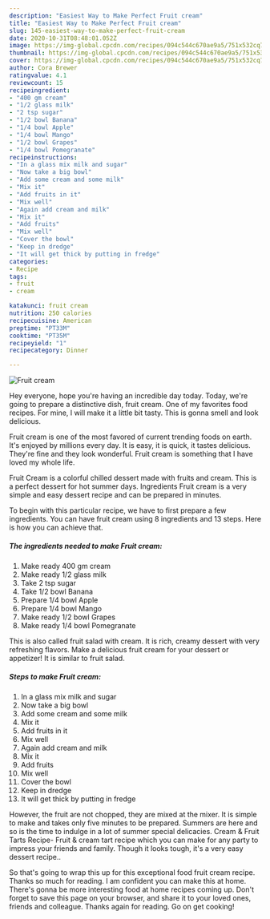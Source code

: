 ```yaml
---
description: "Easiest Way to Make Perfect Fruit cream"
title: "Easiest Way to Make Perfect Fruit cream"
slug: 145-easiest-way-to-make-perfect-fruit-cream
date: 2020-10-31T08:48:01.052Z
image: https://img-global.cpcdn.com/recipes/094c544c670ae9a5/751x532cq70/fruit-cream-recipe-main-photo.jpg
thumbnail: https://img-global.cpcdn.com/recipes/094c544c670ae9a5/751x532cq70/fruit-cream-recipe-main-photo.jpg
cover: https://img-global.cpcdn.com/recipes/094c544c670ae9a5/751x532cq70/fruit-cream-recipe-main-photo.jpg
author: Cora Brewer
ratingvalue: 4.1
reviewcount: 15
recipeingredient:
- "400 gm cream"
- "1/2 glass milk"
- "2 tsp sugar"
- "1/2 bowl Banana"
- "1/4 bowl Apple"
- "1/4 bowl Mango"
- "1/2 bowl Grapes"
- "1/4 bowl Pomegranate"
recipeinstructions:
- "In a glass mix milk and sugar"
- "Now take a big bowl"
- "Add some cream and some milk"
- "Mix it"
- "Add fruits in it"
- "Mix well"
- "Again add cream and milk"
- "Mix it"
- "Add fruits"
- "Mix well"
- "Cover the bowl"
- "Keep in dredge"
- "It will get thick by putting in fredge"
categories:
- Recipe
tags:
- fruit
- cream

katakunci: fruit cream 
nutrition: 250 calories
recipecuisine: American
preptime: "PT33M"
cooktime: "PT35M"
recipeyield: "1"
recipecategory: Dinner

---
```



![Fruit cream](https://img-global.cpcdn.com/recipes/094c544c670ae9a5/751x532cq70/fruit-cream-recipe-main-photo.jpg)

Hey everyone, hope you're having an incredible day today. Today, we're going to prepare a distinctive dish, fruit cream. One of my favorites food recipes. For mine, I will make it a little bit tasty. This is gonna smell and look delicious.

Fruit cream is one of the most favored of current trending foods on earth. It's enjoyed by millions every day. It is easy, it is quick, it tastes delicious. They're fine and they look wonderful. Fruit cream is something that I have loved my whole life.

Fruit Cream is a colorful chilled dessert made with fruits and cream. This is a perfect dessert for hot summer days. Ingredients Fruit cream is a very simple and easy dessert recipe and can be prepared in minutes.


To begin with this particular recipe, we have to first prepare a few ingredients. You can have fruit cream using 8 ingredients and 13 steps. Here is how you can achieve that.

<!--inarticleads1-->

##### The ingredients needed to make Fruit cream:

1. Make ready 400 gm cream
1. Make ready 1/2 glass milk
1. Take 2 tsp sugar
1. Take 1/2 bowl Banana
1. Prepare 1/4 bowl Apple
1. Prepare 1/4 bowl Mango
1. Make ready 1/2 bowl Grapes
1. Make ready 1/4 bowl Pomegranate


This is also called fruit salad with cream. It is rich, creamy dessert with very refreshing flavors. Make a delicious fruit cream for your dessert or appetizer! It is similar to fruit salad. 

<!--inarticleads2-->

##### Steps to make Fruit cream:

1. In a glass mix milk and sugar
1. Now take a big bowl
1. Add some cream and some milk
1. Mix it
1. Add fruits in it
1. Mix well
1. Again add cream and milk
1. Mix it
1. Add fruits
1. Mix well
1. Cover the bowl
1. Keep in dredge
1. It will get thick by putting in fredge


However, the fruit are not chopped, they are mixed at the mixer. It is simple to make and takes only five minutes to be prepared. Summers are here and so is the time to indulge in a lot of summer special delicacies. Cream &amp; Fruit Tarts Recipe- Fruit &amp; cream tart recipe which you can make for any party to impress your friends and family. Though it looks tough, it&#39;s a very easy dessert recipe.. 

So that's going to wrap this up for this exceptional food fruit cream recipe. Thanks so much for reading. I am confident you can make this at home. There's gonna be more interesting food at home recipes coming up. Don't forget to save this page on your browser, and share it to your loved ones, friends and colleague. Thanks again for reading. Go on get cooking!
